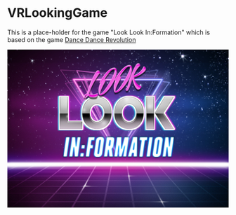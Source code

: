 # VRLookingGame

This is a place-holder for the game "Look Look In:Formation" which is based on the game <A HREF = "https://en.wikipedia.org/wiki/Dance_Dance_Revolution">Dance Dance Revolution</A>

<IMG src = "logo.jpg">
